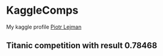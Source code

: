 # KaggleComps
My kaggle profile [Piotr Lejman](https://www.kaggle.com/plejman)

## Titanic competition with result 0.78468
